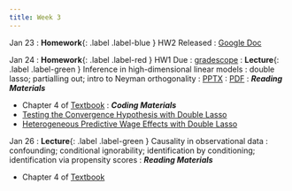 ```yaml
---
title: Week 3
---
```


Jan 23
: **Homework**{: .label .label-blue } HW2 Released
  : [Google Doc](https://docs.google.com/document/d/1Pu9JfCyoOG-beTFZhlOh27w6f0k6vFPG82HhYAEbinI/edit?usp=sharing)

Jan 24
: **Homework**{: .label .label-red } HW1 Due
  : [gradescope](https://www.gradescope.com/courses/486969/)
: **Lecture**{: .label .label-green } Inference in high-dimensional linear models
: double lasso; partialling out; intro to Neyman orthogonality
  : [PPTX](https://github.com/stanford-msande228/winter23/raw/main/MSANDE228_Lecture5_Inference_in_High_Dimensional_Linear_Models.pptx)
  : [PDF](https://github.com/stanford-msande228/winter23/raw/main/MSANDE228_Lecture5_Inference_in_High_Dimensional_Linear_Models.pdf)
: ***Reading Materials***
- Chapter 4 of [Textbook](https://canvas.stanford.edu/courses/168439/files/10880360?wrap=1)
: ***Coding Materials***
- [Testing the Convergence Hypothesis with Double Lasso](https://github.com/CausalAIBook/MetricsMLNotebooks/blob/main/PM2/convergence-hypothesis-double-lasso.ipynb)
- [Heterogeneous Predictive Wage Effects with Double Lasso](https://github.com/CausalAIBook/MetricsMLNotebooks/blob/main/PM2/python-heterogeneous-wage-effects.ipynb)

Jan 26
: **Lecture**{: .label .label-green } Causality in observational data
: confounding; conditional ignorability; identification by conditioning; identification via propensity scores
: ***Reading Materials***
- Chapter 4 of [Textbook](https://canvas.stanford.edu/courses/168439/files/10880360?wrap=1)


